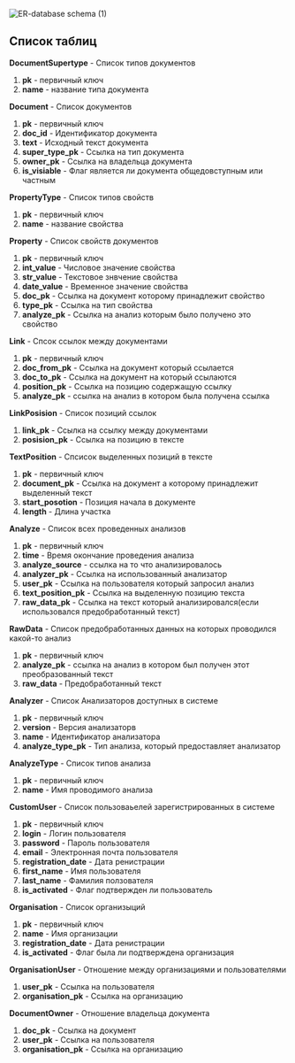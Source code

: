 ![ER-database schema (1)](https://user-images.githubusercontent.com/21951917/55246078-7e873a00-5255-11e9-845a-596dbd58cf72.jpg)

## Список таблиц

**DocumentSupertype** - Список типов документов
1. **pk** - первичный ключ
2. **name** - название типа документа

**Document** - Список документов
1. **pk** - первичный ключ
2. **doc_id** - Идентификатор документа
3. **text** - Исходный текст документа
4. **super_type_pk** - Ссылка на тип документа
5. **owner_pk** - Ссылка на владельца документа
6. **is_visiable** - Флаг является ли документа общедовступным или частным

**PropertyType** - Список типов свойств
1. **pk** - первичный ключ
2. **name** - название свойства

**Property** - Список свойств документов
1. **pk** - первичный ключ
2. **int_value** - Числовое значение свойства
3. **str_value** - Текстовое знвчение свойства
4. **date_value** - Временное значение свойства
5. **doc_pk** - Ссылка на документ которому принадлежит свойство
6. **type_pk** - Ссылка на тип свойства
7. **analyze_pk** - Ссылка на анализ которым было получено это свойство

**Link** - Спсок ссылок между документами
1. **pk** - первичный ключ
2. **doc_from_pk** - Ссылка на документ который ссылается 
3. **doc_to_pk** - Ссылка на документ на который ссылаются
4. **position_pk** - Ссылка на позицию содержащую ссылку
5. **analyze_pk** - ссылка на анализ в котором была получена ссылка

**LinkPosision** - Список позиций ссылок
1. **link_pk** - Ссылка на ссылку между документами 
2. **posision_pk** - Ссылка на позицию в тексте

**TextPosition** - Спсисок выделенных позиций в тексте
1. **pk** - первичный ключ
2. **document_pk** - Ссылка на документ а которому принадлежит выделенный текст
3. **start_posotion** - Позиция начала в документе
4. **length** - Длина участка

**Analyze** - Список всех проведенных анализов
1. **pk** - первичный ключ
2. **time** - Время окончание проведения анализа
3. **analyze_source** - ссылка на то что анализировалось
4. **analyzer_pk** - Ссылка на использованный анализатор
5. **user_pk** - Ссылка на пользователя который запросил анализ
6. **text_position_pk** - Ссылка на выделенную позицию текста
7. **raw_data_pk** - Ссылка на текст который анализировался(если использовался предобработанный текст)

**RawData** - Список предобработанных данных на которых проводился какой-то анализ
1. **pk** - первичный ключ
2. **analyze_pk** - ссылка на анализ в котором был получен этот преобразованный текст
3. **raw_data** - Предобработанный текст

**Analyzer** - Список Анализаторов доступных в системе
1. **pk** - первичный ключ
2. **version** - Версия анализаторв
3. **name** - Идентификатор анализатора
4. **analyze_type_pk** - Тип анализа, который предоставляет анализатор

**AnalyzeType** - Список типов анализа
1. **pk** - первичный ключ
2. **name** - Имя проводимого анализа

**CustomUser** - Список пользоваьелей зарегистрированных в системе
1. **pk** - первичный ключ
2. **login** - Логин пользователя
3. **password** - Пароль пользователя
4. **email** - Электронная почта пользователя
5. **registration_date** - Дата ренистрации
6. **first_name** - Имя пользователя
7. **last_name** - Фамилия ползователя
8. **is_activated** - Флаг подтвержден ли пользователь

**Organisation** - Список организыций
1. **pk** - первичный ключ
2. **name** - Имя организации
3. **registration_date** - Дата ренистрации
4. **is_activated** - Флаг была ли подтверждена организация

**OrganisationUser** - Отношение между организациями и пользователями
1. **user_pk** - Ссылка на пользователя
2. **organisation_pk** - Ссылка на организацию

**DocumentOwner** - Отношение владельца документа
1. **doc_pk** - Ссылка на документ
2. **user_pk** - Ссылка на пользователя
3. **organisation_pk** - Ссылка на организацию
